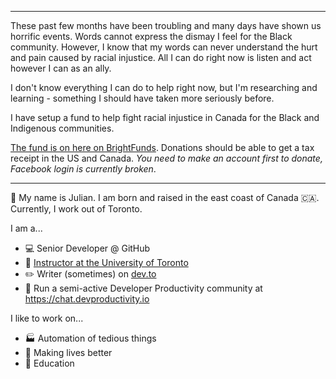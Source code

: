 <!--START_SECTION:iroh-->
<!--END_SECTION:iroh-->

---

These past few months have been troubling and many days have shown us horrific events. Words cannot express the dismay I feel for the Black community. However, I know that my words can never understand the hurt and pain caused by racial injustice. All I can do right now is listen and act however I can as an ally.

I don't know everything I can do to help right now, but I'm researching and learning - something I should have taken more seriously before.

I have setup a fund to help fight racial injustice in Canada for the Black and Indigenous communities.

[The fund is on here on BrightFunds](https://www.brightfunds.org/funds/canada-black-and-indigenous-community-fund). Donations should be able to get a tax receipt in the US and Canada. *You need to make an account first to donate, Facebook login is currently broken*.

---

:wave: My name is Julian.
I am born and raised in the east coast of Canada :canada:. Currently, I work out of Toronto.

I am a...
- :computer: Senior Developer @ GitHub
- :school: [Instructor at the University of Toronto](https://dcsil.github.io/CSC491/)
- :pencil2: Writer (sometimes) on [dev.to](https://dev.to/jules2689/)
- :email: Run a semi-active Developer Productivity community at https://chat.devproductivity.io

I like to work on...
- :factory: Automation of tedious things
- :gift_heart: Making lives better
- :pencil: Education
